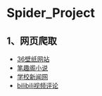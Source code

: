 # Spider_Project
## 1、网页爬取
 - [36壁纸网站](https://www.3gbizhi.com/)
 - [笔趣阁小说](http://www.ibiqu.org/xuanhuanxiaoshuo/)
 - [学校新闻网](https://cmse.sdust.edu.cn/index/xyxw.htm)
 - [bilibili视频评论](https://space.bilibili.com/)
